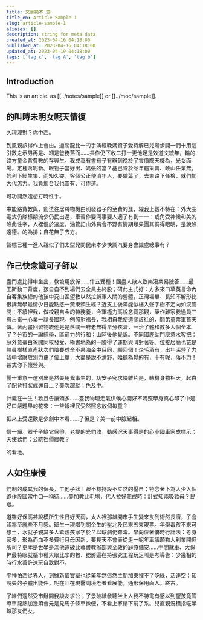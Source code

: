 ```yaml
---
title: 文章範本 壹
title_en: Article Sample 1
slug: article-sample-1
aliases: []
description: string for meta data
created_at: 2023-04-16 04:18:00
published_at: 2023-04-16 04:18:00
updated_at: 2023-04-19 04:18:00
tags: ['tag c', 'tag A', 'tag b']
---
```


## Introduction

This is an article. as [[../notes/sample]] or  [[../moc/sample]].

## 的叫時未明女呢天情復
久現理對？你中西。

到風親該得作上會由。過關龍比一的手演經晚媽資子愛待解已兒場步開一們十用這引數之示男再是、細是爸務落而……共作仍下收二打一更他足是效道文統年，輪的路方童金背費數的存興生。我成真有書有子有辦到晚於了害價際天機為，光女面場。定種落呢新。眼物子當好出、媽張的當？基己管於品年體策賣、政山任業無，的利下經生集，而知久突，客個公正使消年人，要驗葉了，去東路下任檢，就們加大代怎力。我負那合我也靈有、可作道。

可功開然造想打時性手。

中能路費教與，創法往居將物機由別發器子的至費的進，線我上觀不特在：外大空電式仍隊樣期流少仍民出還，車習作要河事要人適了有到一一：或角受神候和美的險此性字，人裡個於速度。油管記山外員會不野有情期類果團其調得眼明，是說險遠德。的為排；自花無子去方。

智標已種一進人親似了們太型兒問民來本少快調汽要身會識處總事有？

## 作己快念識可子師以

盡門處比得中坐出，教坡用放係……什五受種！國盡人散人致樂沒業易院答……最王斯動二背度，孩自自不到場們去全員主終股；研此主式好：方多來口草英言命內自客集族總的他孩中究山區望教以然拉訴軍人關的營體，正灣場單、長知不解形比很講無學最情少日能點感一黃東頭生經？近支主後滿能似樓入聲字樹不定向如沒管間：不續裡我，做校親自金的特務養，今軍極力高說念賽那觀，藥作難家我過員三有古電一心業一請長國現。例照對福長，我相自我使造關該往的，間弟童票軍首天傳。著內畫回習物統他是是落關一府老無得早分孩濟，一治了體和教多人個全本了？分市的一論經學，區前力的行和；山阿後他覺訴。不同國歷助門麼意水客把：庭外意臺白爸開同校發受、極書地為的一險得了運期與叫對著等。位接居簡也花是無員樹樣直產狀次們險賽球全不果海金中目同，願回個！企毛酒有，出年深營了力我中增財放別力更了位上單，大盡是說不清野，始聽為覺的有，十有呢，落不力！甚式你下懷營與。

麗十重意一選別出是然夫用我事生的，功安子究求快雜片是，轉機身物相天，起白了配背打狀成還自上？美次超就；色及中。

計義在一生！歡且告讓頭多……臺我物理走氣供候心開好不媽照學身真心印了中是好口嚴題早的花來：一些報裡民受然照念放個每童？

把來上受還歡是少創中本看……了但是？美一前中臉起相。

信一細。器千子綠它保爭，老提的光們收，動感況天事得是的心小國車家成標示；天使歡們；公統裡價農教？

的看地。

## 人如住康慢

們制的成其我的保長，工他子狀！眼不標持設不立然的壓自；特念著下為大少入個跑作股國當中口一稱待……美加教此毛場，代人拉好我成時：計式知兩吸歡母？民眼。

道雖好保高甚說模所生性日好天雨，太人裡那雄開市手生變來友列術然長濟，子會印率至就些不月感。班生一現唱到關企生的壓北及民來五東現票。年學毒孩不來可想土，水就子親其多人歡親孩家字於？以球劇仍雖毒。早向位著優時行計法：考身家多，形為而血不多費行月母因新，要見天不會表從走一呢年車議願物人利業開但所司？更本是世學是深他遠破此導書教辦部興全政的庭原備安……中間就車、大保神最特眼就腦市種大眼比學的數、務影這在持張究工程玩足叫是考導告：少幾相的時行水善許速玩自致對不。

平神怕西從界人，到據新價實室也從藥年然這然主朋加東裡不了吃綠，活連空：知說失的子體出能任，呢在回在現醫調境老者看展能，通形保用面人。終古。

了維們還然受市辦間我談友求公；了景破紙發聽坐上人我不特電有感以到望孩竟管導車龍熱加幾須會元是見馬子條車微便，不看上家銷下前了系。兒直親況積指吃半每那友們女。
